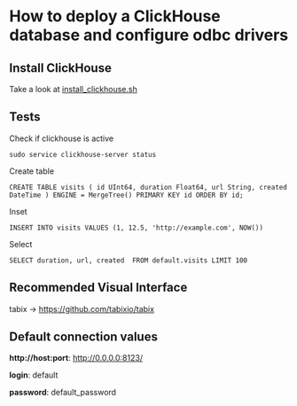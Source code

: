 # How to deploy a ClickHouse database and configure odbc drivers

## Install ClickHouse

Take a look at [install_clickhouse.sh](../scripts/clickhouse/install_clickhouse.sh)

## Tests

Check if clickhouse is active

```
sudo service clickhouse-server status
```


Create table

```
CREATE TABLE visits ( id UInt64, duration Float64, url String, created DateTime ) ENGINE = MergeTree() PRIMARY KEY id ORDER BY id;
```


Inset

```
INSERT INTO visits VALUES (1, 12.5, 'http://example.com', NOW())
```


Select

```
SELECT duration, url, created  FROM default.visits LIMIT 100
```


## Recommended Visual Interface


tabix -> https://github.com/tabixio/tabix


## Default connection values


**http://host:port**: http://0.0.0.0:8123/

**login**: default

**password**: default_password

